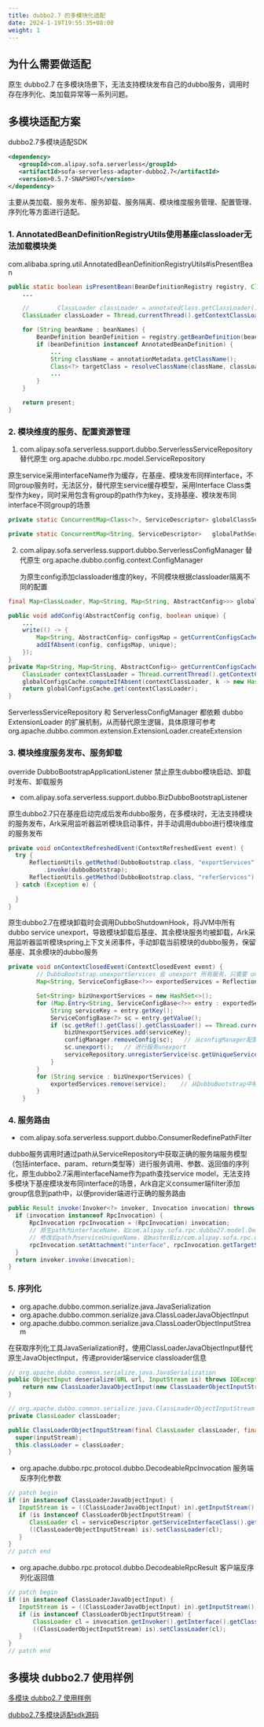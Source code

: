 ```yaml
---
title: dubbo2.7 的多模块化适配
date: 2024-1-19T19:55:35+08:00
weight: 1
---
```


## 为什么需要做适配
原生 dubbo2.7 在多模块场景下，无法支持模块发布自己的dubbo服务，调用时存在序列化、类加载异常等一系列问题。

## 多模块适配方案

dubbo2.7多模块适配SDK
```xml
<dependency>
   <groupId>com.alipay.sofa.serverless</groupId>
   <artifactId>sofa-serverless-adapter-dubbo2.7</artifactId>
   <version>0.5.7-SNAPSHOT</version>
</dependency>
```

主要从类加载、服务发布、服务卸载、服务隔离、模块维度服务管理、配置管理、序列化等方面进行适配。

### 1. AnnotatedBeanDefinitionRegistryUtils使用基座classloader无法加载模块类
com.alibaba.spring.util.AnnotatedBeanDefinitionRegistryUtils#isPresentBean

```java
public static boolean isPresentBean(BeanDefinitionRegistry registry, Class<?> annotatedClass) {
    ...

    //        ClassLoader classLoader = annotatedClass.getClassLoader(); // 原生逻辑
    ClassLoader classLoader = Thread.currentThread().getContextClassLoader();   // 改为使用tccl加载类

    for (String beanName : beanNames) {
        BeanDefinition beanDefinition = registry.getBeanDefinition(beanName);
        if (beanDefinition instanceof AnnotatedBeanDefinition) {
            ...
            String className = annotationMetadata.getClassName();
            Class<?> targetClass = resolveClassName(className, classLoader);
            ...
        }
    }

    return present;
}
```

### 2. 模块维度的服务、配置资源管理
1. com.alipay.sofa.serverless.support.dubbo.ServerlessServiceRepository 替代原生 org.apache.dubbo.rpc.model.ServiceRepository
   
原生service采用interfaceName作为缓存，在基座、模块发布同样interface，不同group服务时，无法区分，替代原生service缓存模型，采用Interface Class类型作为key，同时采用包含有group的path作为key，支持基座、模块发布同interface不同group的场景
```java
private static ConcurrentMap<Class<?>, ServiceDescriptor> globalClassServices = new ConcurrentHashMap<>();

private static ConcurrentMap<String, ServiceDescriptor>   globalPathServices  = new ConcurrentHashMap<>();
```
  
2. com.alipay.sofa.serverless.support.dubbo.ServerlessConfigManager 替代原生 org.apache.dubbo.config.context.ConfigManager 
    
    为原生config添加classloader维度的key，不同模块根据classloader隔离不同的配置
    
```java
final Map<ClassLoader, Map<String, Map<String, AbstractConfig>>> globalConfigsCache = new HashMap<>();

public void addConfig(AbstractConfig config, boolean unique) {
    ...
    write(() -> {
        Map<String, AbstractConfig> configsMap = getCurrentConfigsCache().computeIfAbsent(getTagName(config.getClass()), type -> newMap());
        addIfAbsent(config, configsMap, unique);
    });
}
private Map<String, Map<String, AbstractConfig>> getCurrentConfigsCache() {
    ClassLoader contextClassLoader = Thread.currentThread().getContextClassLoader();   // 根据当前线程classloader隔离不同配置缓存
    globalConfigsCache.computeIfAbsent(contextClassLoader, k -> new HashMap<>());
    return globalConfigsCache.get(contextClassLoader);
}
```

ServerlessServiceRepository 和 ServerlessConfigManager 都依赖 dubbo ExtensionLoader 的扩展机制，从而替代原生逻辑，具体原理可参考 org.apache.dubbo.common.extension.ExtensionLoader.createExtension

### 3. 模块维度服务发布、服务卸载
override DubboBootstrapApplicationListener 禁止原生dubbo模块启动、卸载时发布、卸载服务

- com.alipay.sofa.serverless.support.dubbo.BizDubboBootstrapListener

原生dubbo2.7只在基座启动完成后发布dubbo服务，在多模块时，无法支持模块的服务发布，Ark采用监听器监听模块启动事件，并手动调用dubbo进行模块维度的服务发布

```java
private void onContextRefreshedEvent(ContextRefreshedEvent event) {
  try {
      ReflectionUtils.getMethod(DubboBootstrap.class, "exportServices")
          .invoke(dubboBootstrap);
      ReflectionUtils.getMethod(DubboBootstrap.class, "referServices").invoke(dubboBootstrap);
  } catch (Exception e) {
      
  }
}
```

原生dubbo2.7在模块卸载时会调用DubboShutdownHook，将JVM中所有dubbo service unexport，导致模块卸载后基座、其余模块服务均被卸载，Ark采用监听器监听模块spring上下文关闭事件，手动卸载当前模块的dubbo服务，保留基座、其余模块的dubbo服务

```java
private void onContextClosedEvent(ContextClosedEvent event) {
        // DubboBootstrap.unexportServices 会 unexport 所有服务，只需要 unexport 当前 biz 的服务即可
        Map<String, ServiceConfigBase<?>> exportedServices = ReflectionUtils.getField(dubboBootstrap, DubboBootstrap.class, "exportedServices");

        Set<String> bizUnexportServices = new HashSet<>();
        for (Map.Entry<String, ServiceConfigBase<?>> entry : exportedServices.entrySet()) {
            String serviceKey = entry.getKey();
            ServiceConfigBase<?> sc = entry.getValue();
            if (sc.getRef().getClass().getClassLoader() == Thread.currentThread().getContextClassLoader()) {   // 根据ref服务实现的类加载器区分模块服务
                bizUnexportServices.add(serviceKey);
                configManager.removeConfig(sc);   // 从configManager配置管理中移除服务配置
                sc.unexport();   // 进行服务unexport
                serviceRepository.unregisterService(sc.getUniqueServiceName());   // 从serviceRepository服务管理中移除配置
            }
        }
        for (String service : bizUnexportServices) {
            exportedServices.remove(service);    // 从DubboBootstrap中移除该service
        }
    }
```

### 4. 服务路由
- com.alipay.sofa.serverless.support.dubbo.ConsumerRedefinePathFilter

dubbo服务调用时通过path从ServiceRepository中获取正确的服务端服务模型（包括interface、param、return类型等）进行服务调用、参数、返回值的序列化，原生dubbo2.7采用interfaceName作为path查找service model，无法支持多模块下基座模块发布同interface的场景，Ark自定义consumer端filter添加group信息到path中，以便provider端进行正确的服务路由

```java
public Result invoke(Invoker<?> invoker, Invocation invocation) throws RpcException {
  if (invocation instanceof RpcInvocation) {
      RpcInvocation rpcInvocation = (RpcInvocation) invocation;
      // 原生path为interfaceName，如com.alipay.sofa.rpc.dubbo27.model.DemoService
      // 修改后path为serviceUniqueName，如masterBiz/com.alipay.sofa.rpc.dubbo27.model.DemoService
      rpcInvocation.setAttachment("interface", rpcInvocation.getTargetServiceUniqueName());   // 原生path为interfaceName，如
  }
  return invoker.invoke(invocation);
}
```

### 5. 序列化
- org.apache.dubbo.common.serialize.java.JavaSerialization
- org.apache.dubbo.common.serialize.java.ClassLoaderJavaObjectInput
- org.apache.dubbo.common.serialize.java.ClassLoaderObjectInputStream

在获取序列化工具JavaSerialization时，使用ClassLoaderJavaObjectInput替代原生JavaObjectInput，传递provider端service classloader信息

```java
// org.apache.dubbo.common.serialize.java.JavaSerialization
public ObjectInput deserialize(URL url, InputStream is) throws IOException {
    return new ClassLoaderJavaObjectInput(new ClassLoaderObjectInputStream(null, is));   // 使用ClassLoaderJavaObjectInput替代原生JavaObjectInput，传递provider端service classloader信息
}

// org.apache.dubbo.common.serialize.java.ClassLoaderObjectInputStream
private ClassLoader classLoader;

public ClassLoaderObjectInputStream(final ClassLoader classLoader, final InputStream inputStream) {
  super(inputStream);
  this.classLoader = classLoader;
}
```

- org.apache.dubbo.rpc.protocol.dubbo.DecodeableRpcInvocation 服务端反序列化参数

```java
// patch begin
if (in instanceof ClassLoaderJavaObjectInput) {
   InputStream is = ((ClassLoaderJavaObjectInput) in).getInputStream();
   if (is instanceof ClassLoaderObjectInputStream) {
      ClassLoader cl = serviceDescriptor.getServiceInterfaceClass().getClassLoader();  // 设置provider端service classloader信息到ClassLoaderObjectInputStream中
      ((ClassLoaderObjectInputStream) is).setClassLoader(cl);
   }
}
// patch end
```
- org.apache.dubbo.rpc.protocol.dubbo.DecodeableRpcResult 客户端反序列化返回值

```java
// patch begin
if (in instanceof ClassLoaderJavaObjectInput) {
   InputStream is = ((ClassLoaderJavaObjectInput) in).getInputStream();
   if (is instanceof ClassLoaderObjectInputStream) {
       ClassLoader cl = invocation.getInvoker().getInterface().getClassLoader(); // 设置consumer端service classloader信息到ClassLoaderObjectInputStream中
       ((ClassLoaderObjectInputStream) is).setClassLoader(cl);
   }
}
// patch end
```

## 多模块 dubbo2.7 使用样例

[多模块 dubbo2.7 使用样例](https://github.com/sofastack/sofa-serverless/tree/master/samples/dubbo-samples/rpc/dubbo27/README.md)

[dubbo2.7多模块适配sdk源码](https://github.com/sofastack/sofa-serverless/tree/master/sofa-serverless-runtime/sofa-serverless-adapter-ext/sofa-serverless-adapter-dubbo2.7)

